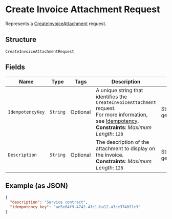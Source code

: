 
# Create Invoice Attachment Request

Represents a [CreateInvoiceAttachment](../../doc/api/invoices.md#create-invoice-attachment) request.

## Structure

`CreateInvoiceAttachmentRequest`

## Fields

| Name | Type | Tags | Description | Getter |
|  --- | --- | --- | --- | --- |
| `IdempotencyKey` | `String` | Optional | A unique string that identifies the `CreateInvoiceAttachment` request.<br>For more information, see [Idempotency](https://developer.squareup.com/docs/build-basics/common-api-patterns/idempotency).<br>**Constraints**: *Maximum Length*: `128` | String getIdempotencyKey() |
| `Description` | `String` | Optional | The description of the attachment to display on the invoice.<br>**Constraints**: *Maximum Length*: `128` | String getDescription() |

## Example (as JSON)

```json
{
  "description": "Service contract",
  "idempotency_key": "ae5e84f9-4742-4fc1-ba12-a3ce3748f1c3"
}
```

